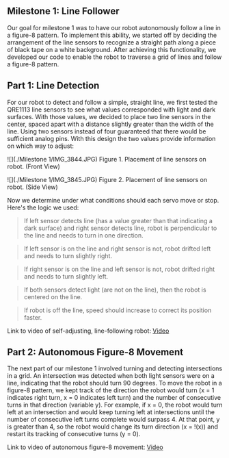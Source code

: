 ## Milestone 1: Line Follower

Our goal for milestone 1 was to have our robot autonomously follow a line in a figure-8 pattern. To implement this ability, we started off by deciding the arrangement of the line sensors to recognize a straight path along a piece of black tape on a white background. After achieving this functionality, we developed our code to enable the robot to traverse a grid of lines and follow a figure-8 pattern. 

## Part 1: Line Detection
For our robot to detect and follow a simple, straight line, we first tested the QRE1113 line sensors to see what values corresponded with light and dark surfaces. With those values, we decided to place two line sensors in the center, spaced apart with a distance slightly greater than the width of the line. Using two sensors instead of four guaranteed that there would be sufficient analog pins. With this design the two values provide information on which way to adjust:

![](./Milestone 1/IMG_3844.JPG)
Figure 1. Placement of line sensors on robot. (Front View)

![](./Milestone 1/IMG_3845.JPG)
Figure 2. Placement of line sensors on robot. (Side View)

Now we determine under what conditions should each servo move or stop. Here's the logic we used:
>If left sensor detects line (has a value greater than that indicating a dark surface) and right sensor detects line, robot is perpendicular to the line and needs to turn in one direction.

>If left sensor is on the line and right sensor is not, robot drifted left and needs to turn slightly right.

>If right sensor is on the line and left sensor is not, robot drifted right and needs to turn slightly left.

>If both sensors detect light (are not on the line), then the robot is centered on the line. 

>If robot is off the line, speed should increase to correct its position faster. 

Link to video of self-adjusting, line-following robot: [Video](https://youtu.be/CC1JYYBU080) 

## Part 2: Autonomous Figure-8 Movement
The next part of our milestone 1 involved turning and detecting intersections in a grid. An intersection was detected when both light sensors were on a line, indicating that the robot should turn 90 degrees. To move the robot in a figure-8 pattern, we kept track of the direction the robot would turn (x = 1 indicates right turn, x = 0 indicates left turn) and the number of consecutive turns in that direction (variable y). For example, if x = 0, the robot would turn left at an intersection and would keep turning left at intersections until the number of consecutive left turns complete would surpass 4. At that point, y is greater than 4, so the robot would change its turn direction (x = !(x)) and restart its tracking of consecutive turns (y = 0).

Link to video of autonomous figure-8 movement:  [Video](https://youtu.be/ZuVscGUPQMY)
